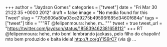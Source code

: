 
+++
author = "Jaydson Gomes"
categories = ["tweet"]
date = "Fri Mar 30 21:22:35 +0000 2012"
draft = false
image = "No media found for this Tweet"
slug = "77b5606a80a03ce29275b49596f685d3460f684a"
tags = ["tweet"]
title = """RT @felipenmoura: hehe, m..."""
tweet = true
tweet_url = "https://twitter.com/jaydson/status/185839462381658112"
+++
RT @felipenmoura: hehe, mto bom! lembrando jackass, pelo filho do chapolin! mto bem produzido e baita ideia! http://t.co/gY1S9rC7 (via @ ...
